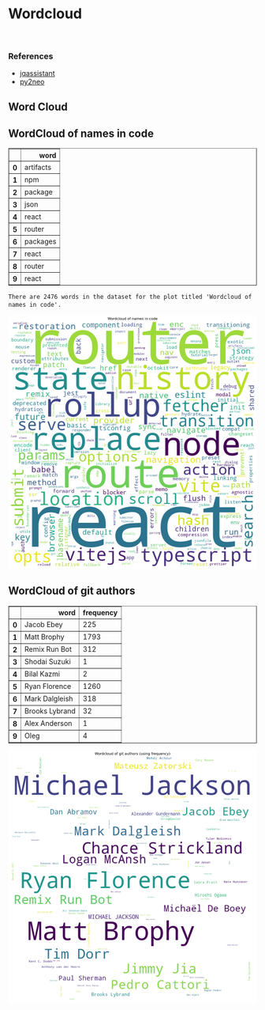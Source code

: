 # Wordcloud
<br>  

### References
- [jqassistant](https://jqassistant.org)
- [py2neo](https://py2neo.org/2021.1/)





## Word Cloud

## WordCloud of names in code




<div>
<table border="1" class="dataframe">
  <thead>
    <tr style="text-align: right;">
      <th></th>
      <th>word</th>
    </tr>
  </thead>
  <tbody>
    <tr>
      <th>0</th>
      <td>artifacts</td>
    </tr>
    <tr>
      <th>1</th>
      <td>npm</td>
    </tr>
    <tr>
      <th>2</th>
      <td>package</td>
    </tr>
    <tr>
      <th>3</th>
      <td>json</td>
    </tr>
    <tr>
      <th>4</th>
      <td>react</td>
    </tr>
    <tr>
      <th>5</th>
      <td>router</td>
    </tr>
    <tr>
      <th>6</th>
      <td>packages</td>
    </tr>
    <tr>
      <th>7</th>
      <td>react</td>
    </tr>
    <tr>
      <th>8</th>
      <td>router</td>
    </tr>
    <tr>
      <th>9</th>
      <td>react</td>
    </tr>
  </tbody>
</table>
</div>



    There are 2476 words in the dataset for the plot titled 'Wordcloud of names in code'.



    
![png](Wordcloud_files/Wordcloud_14_1.png)
    


## WordCloud of git authors




<div>
<table border="1" class="dataframe">
  <thead>
    <tr style="text-align: right;">
      <th></th>
      <th>word</th>
      <th>frequency</th>
    </tr>
  </thead>
  <tbody>
    <tr>
      <th>0</th>
      <td>Jacob Ebey</td>
      <td>225</td>
    </tr>
    <tr>
      <th>1</th>
      <td>Matt Brophy</td>
      <td>1793</td>
    </tr>
    <tr>
      <th>2</th>
      <td>Remix Run Bot</td>
      <td>312</td>
    </tr>
    <tr>
      <th>3</th>
      <td>Shodai Suzuki</td>
      <td>1</td>
    </tr>
    <tr>
      <th>4</th>
      <td>Bilal Kazmi</td>
      <td>2</td>
    </tr>
    <tr>
      <th>5</th>
      <td>Ryan Florence</td>
      <td>1260</td>
    </tr>
    <tr>
      <th>6</th>
      <td>Mark Dalgleish</td>
      <td>318</td>
    </tr>
    <tr>
      <th>7</th>
      <td>Brooks Lybrand</td>
      <td>32</td>
    </tr>
    <tr>
      <th>8</th>
      <td>Alex Anderson</td>
      <td>1</td>
    </tr>
    <tr>
      <th>9</th>
      <td>Oleg</td>
      <td>4</td>
    </tr>
  </tbody>
</table>
</div>




    
![png](Wordcloud_files/Wordcloud_17_0.png)
    

